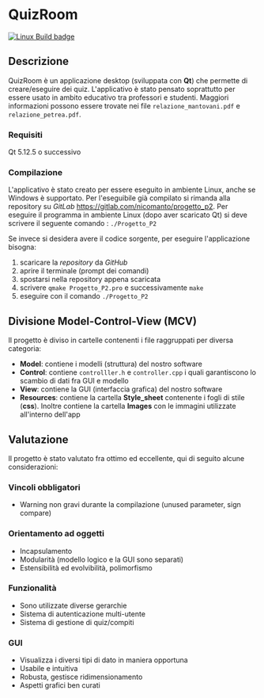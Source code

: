 # QuizRoom

[![Linux Build badge](https://img.shields.io/gitlab/pipeline/nicomanto/progetto_p2/master?label=Linux%20build)](https://shields.io/)

## Descrizione
QuizRoom è un applicazione desktop (sviluppata con **Qt**) che permette di creare/eseguire dei quiz. L'applicativo è stato pensato soprattutto per essere usato in ambito educativo tra professori e studenti.
Maggiori informazioni possono essere trovate nei file `relazione_mantovani.pdf` e `relazione_petrea.pdf`.

### Requisiti
Qt 5.12.5 o successivo

### Compilazione
L'applicativo è stato creato per essere eseguito in ambiente Linux, anche se Windows è supportato. Per l'eseguibile già compilato si rimanda alla repository su *GitLab* https://gitlab.com/nicomanto/progetto_p2.
Per eseguire il programma in ambiente Linux (dopo aver scaricato Qt) si deve scrivere il seguente comando : `./Progetto_P2`

Se invece si desidera avere il codice sorgente, per eseguire l'applicazione bisogna:

1. scaricare la *repository* da *GitHub*
2. aprire il terminale (prompt dei comandi)
3. spostarsi nella repository appena scaricata
4. scrivere `qmake Progetto_P2.pro` e successivamente `make`
5. eseguire con il comando `./Progetto_P2`

## Divisione Model-Control-View (MCV)
Il progetto è diviso in cartelle contenenti i file raggruppati per diversa categoria:
*  **Model**: contiene i modelli (struttura) del nostro software
*  **Control**: contiene `controlller.h` e `controller.cpp` i quali garantiscono lo scambio di dati fra GUI e modello
*  **View**: contiene la GUI (interfaccia grafica) del nostro software 
*  **Resources**: contiene la cartella **Style_sheet** contenente i fogli di stile (**css**). Inoltre contiene la cartella **Images** con le immagini utilizzate all'interno dell'app

## Valutazione
Il progetto è stato valutato fra ottimo ed eccellente, qui di seguito alcune considerazioni:

### Vincoli obbligatori
* Warning non gravi durante la compilazione (unused parameter, sign compare)

### Orientamento ad oggetti
* Incapsulamento
* Modularità (modello logico e la GUI sono separati)
* Estensibilità ed evolvibilità, polimorfismo


### Funzionalità
* Sono utilizzate diverse gerarchie
* Sistema di autenticazione multi-utente
* Sistema di gestione di quiz/compiti


### GUI
* Visualizza i diversi tipi di dato in maniera opportuna
* Usabile e intuitiva
* Robusta, gestisce ridimensionamento
* Aspetti grafici ben curati

